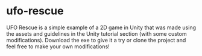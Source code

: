 # ufo-rescue

UFO Rescue is a simple example of a 2D game in Unity that was made using the assets and guidelines in the Unity tutorial section (with some custom modifications). Download the exe to give it a try or clone the project and feel free to make your own modifications!
